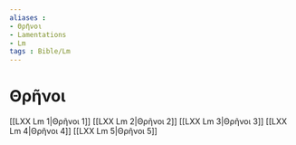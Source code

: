 ```yaml
---
aliases : 
- Θρῆνοι
- Lamentations
- Lm
tags : Bible/Lm
---
```


# Θρῆνοι

[[LXX Lm 1|Θρῆνοι 1]]
[[LXX Lm 2|Θρῆνοι 2]]
[[LXX Lm 3|Θρῆνοι 3]]
[[LXX Lm 4|Θρῆνοι 4]]
[[LXX Lm 5|Θρῆνοι 5]]
